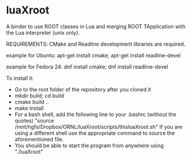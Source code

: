 # luaXroot
A binder to use ROOT classes in Lua and merging ROOT TApplication with the Lua interpreter (unix only).

REQUIREMENTS:
CMake and Readline development libraries are required.

example for Ubuntu:
apt-get install cmake; apt-get install readline-devel

example for Fedora 24:
dnf install cmake; dnf install readline-devel

To install it:

- Go to the root folder of the repository after you cloned it
- mkdir build; cd build
- cmake build ..
- make install
- For a bash shell, add the following line to your .bashrc (without the quotes)
  "source /mnt/hgfs/Dropbox/ORNL/luaXroot/scripts/thisluaXroot.sh"
  If you are using a different shell use the appropriate command to source the aforementioned file.
- You should be able to start the program from anywhere using "./luaXroot"
